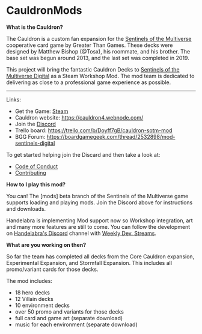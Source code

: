 # CauldronMods

**What is the Cauldron?**

The Cauldron is a custom fan expansion for the [Sentinels of the Multiverse](http://sentinelsofthemultiverse.com/)
cooperative card game by Greater Than Games.  These decks were designed by Matthew Bishop (@Tosx), his roommate, and his brother.
The base set was begun around 2013, and the last set was completed in 2019.

This project will bring the fantastic Cauldron Decks to [Sentinels of the Multiverse Digital](https://store.steampowered.com/app/337150/Sentinels_of_the_Multiverse/) as a Steam Workshop Mod.
The mod team is dedicated to delivering as close to a professional game experience as possible.

----------------------------------------------------------

Links:
- Get the Game: [Steam](https://store.steampowered.com/app/337150/Sentinels_of_the_Multiverse/)
- Cauldron website: https://cauldron4.webnode.com/
- Join the [Discord](https://discord.gg/nGdQuWdfpY)
- Trello board: https://trello.com/b/Doyff7gB/cauldron-sotm-mod
- BGG Forum: https://boardgamegeek.com/thread/2532898/mod-sentinels-digital 

To get started helping join the Discard and then take a look at:
- [Code of Conduct](./Docs/CODE_OF_CONDUCT.md)
- [Contributing](./Docs/CONTRIBUTING.md)


**How to I play this mod?**

You can!
The [mods] beta branch of the Sentinels of the Multiverse game supports loading and playing mods.
Join the Discord above for instructions and downloads.

Handelabra is implementing Mod support now so Workshop integration, art and many more features are still to come.
You can follow the development on [Handelabra's Discord](https://discordapp.com/invite/handelabra)
channel with [Weekly Dev. Streams](https://www.youtube.com/playlist?list=PLGPBmjNUB43ick6QwxGIOMFFN5yKuTvQU).

**What are you working on then?**

So far the team has completed all decks from the Core Cauldron expansion, Experimental Expansion, and Stormfall Expansion.  This includes all promo/variant cards for those decks.

The mod includes:
* 18 hero decks
* 12 Villain decks
* 10 environment decks
* over 50 promo and variants for those decks
* full card and game art (separate download)
* music for each environment (separate download)